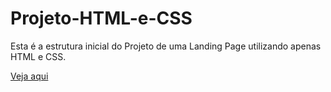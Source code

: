 # Projeto-HTML-e-CSS
<p>
  Esta é a estrutura inicial do Projeto de uma Landing Page utilizando apenas HTML e CSS.
</p>
<a href="https://anagutierra.github.io/Projeto-HTML-e-CSS/"> Veja aqui </a>
